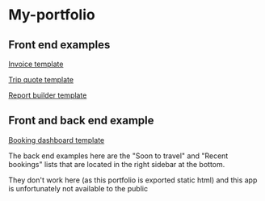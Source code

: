 
# My-portfolio
## Front end examples

<a href="https://ivan006.github.io/My-portfolio/invoice-template/">Invoice template</a>

<a href="https://ivan006.github.io/My-portfolio/quote-template/">Trip quote template</a>

<a href="https://ivan006.github.io/My-portfolio/report-builder/">Report builder template</a>

## Front and back end example 

<a href="https://ivan006.github.io/My-portfolio/booking-dashboard-template/">Booking dashboard template</a>

The back end examples here are the "Soon to travel" and  "Recent bookings" lists that are located in the right sidebar at the bottom.

They don't work here (as this portfolio is exported static html) and this app is unfortunately not available to the public
